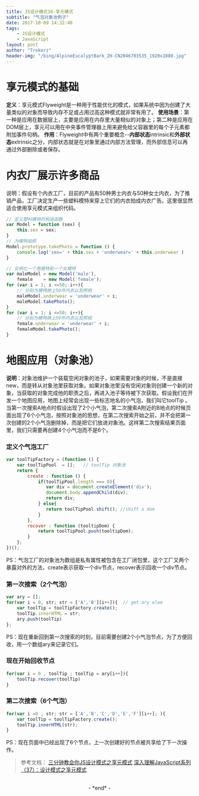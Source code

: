 ```yaml
---
title: JS设计模式16-享元模式
subtitle: "气泡对象池例子"
date: 2017-10-09 14:32:40
tags: 
	- JS设计模式
	- JavaScript
layout: post
author: "Trekerz"
header-img: "/bing/AlpineEucalyptBark_ZH-CN2046783535_1920x1080.jpg"
---
```


# **享元模式的基础**

**定义**：享元模式Flyweight是一种用于性能优化的模式，如果系统中因为创建了大量类似的对象而导致内存不足或占用过高这种模式就非常有用了。
**使用场景**：第一种是应用在数据层上，主要是应用在内存里大量相似的对象上；第二种是应用在DOM层上，享元可以用在中央事件管理器上用来避免给父容器里的每个子元素都附加事件句柄。
**作用**：Flyweight中有两个重要概念--**内部状态**intrinsic和**外部状态**extrinsic之分，内部状态就是在对象里通过内部方法管理，而外部信息可以再通过外部删除或者保存。

# **内衣厂展示许多商品**

说明：假设有个内衣工厂，目前的产品有50种男士内衣与50种女士内衣，为了推销产品，工厂决定生产一些塑料模特来穿上它们的内衣拍成内衣广告。这里很显然适合使用享元模式来组织代码。

```js
// 定义塑料模特的构造函数
var Model = function (sex) {
	this.sex = sex;
}
// 为模特拍照
Model.prototype.takePhoto = function () {
	console.log('sex=' + this.sex + 'underwear=' + this.underwear )
}

// 实例化一个男模特和一个女模特
var maleModel = new Model('male'),
	female    = new Model('female');
for (var i = 1; i <=50; i++){
	// 分别为模特换上50件内衣以及照相
	maleModel.underwear = 'underwear' + i;
	maleModel.takePhoto();
}
for (var i = 1; i <=50; i++){
	// 分别为模特换上50件内衣以及照相
	female.underwear = 'underwear' + i;
	femaleModel.takePhoto();
}
```

# **地图应用（对象池）**

**说明**：对象池维护一个装载空闲对象的池子，如果需要对象的时候，不是直接new，而是转从对象池里获取对象。
​    如果对象池里没有空闲对象则创建一个新的对象，当获取的对象完成他的职责之后，再进入池子等待被下次获取。
​    假设我们在开发一个地图应用，地图上经常会出现一些标志地名的小气泡，我们叫它toolTip 。
​    当第一次搜索A地点时假设出现了2个小气泡，第二次搜索A附近的B地点的时候页面出现了6个小气泡，按照对象池的思想，在第二次搜索开始之前，并不会把第一次创建的2个小气泡删除掉，而是把它们放进对象池。这样第二次搜索结果页面里，我们只需要再创建4个小气泡而不是6个。

### 定义个气泡工厂

```js
var toolTipFactory = (function () {
	var toolTipPool  = [];   // toolTip 对象池
	return {
		create : function () {
			if(toolTipPool.length === 0){
			   var div = document.createElement('div');
			   document.body.appendChild(div);
			   return div;
			} else{
			   return toolTipPool.shift(); //shift a dom
			}
		},
		recover : function (tooltipDom) {
			return toolTipPool.push(tooltipDom);  
		}
	};
})();
```

PS：气泡工厂的对象池为数组是私有属性被包含在工厂闭包里，这个工厂又两个暴露对外的方法，create表示获取一个div节点，recover表示回收一个div节点。

### **第一次搜索（2个气泡）**

```js
var ary = [];
for(var i = 0, str; str = ['A','B'][i++]){  // get ary elem
	var toolTip = toolTipFactory.create();
	toolTip.innerHTML = str;
	ary.push(toolTip)
};
```

PS：现在重新回到第一次搜索的时刻，目前需要创建2个小气泡节点，为了方便回收，用一个数组ary来记录它们。

### 现在开始回收节点

```js
for(var i = 0 , toolTip ; toolTip = ary[i++]){
	toolTip.recover(toolTip)
}
```

### 第二次搜索（6个气泡）

```js
for(var i =0 , str; str = ['A','B','C','D','E','F'][i++]; ){
	var toolTip = toolTipFactory.create();
	toolTip.innerHTML(str);
}
```

PS：现在页面中已经出现了6个节点，上一次创建好的节点被共享给了下一次操作。

> 参考文档：
> [三分钟教会你JS设计模式之享元模式](http://www.jianshu.com/p/a158478c95b5)
> [深入理解JavaScript系列（37）：设计模式之享元模式](http://www.cnblogs.com/TomXu/archive/2012/04/09/2379774.html)

<br/>

<center>-&nbsp;*end*&nbsp;-</center>

<br/>
